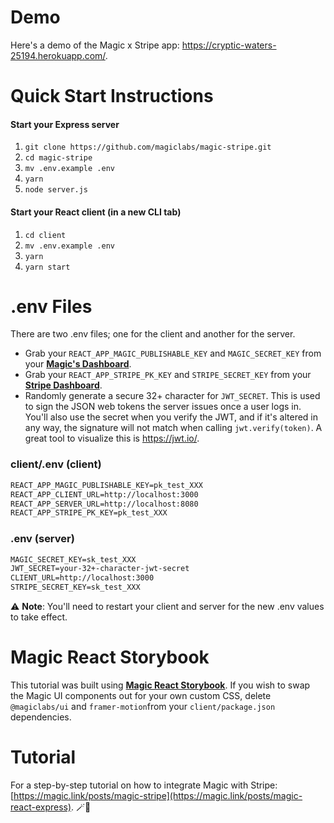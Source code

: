 
# Demo
Here's a demo of the Magic x Stripe app: https://cryptic-waters-25194.herokuapp.com/.

# Quick Start Instructions

#### Start your Express server

1. `git clone https://github.com/magiclabs/magic-stripe.git`
2. `cd magic-stripe`
3. `mv .env.example .env`
5. `yarn`
6. `node server.js`

#### Start your React client (in a new CLI tab)

1. `cd client`
2. `mv .env.example .env`
3. `yarn`
4. `yarn start`

# .env Files

There are two .env files; one for the client and another for the server.

- Grab your `REACT_APP_MAGIC_PUBLISHABLE_KEY` and `MAGIC_SECRET_KEY` from your [**Magic's Dashboard**](https://dashboard.magic.link). 
- Grab your `REACT_APP_STRIPE_PK_KEY` and `STRIPE_SECRET_KEY` from your [**Stripe Dashboard**](https://dashboard.stripe.com/test/dashboard).
- Randomly generate a secure 32+ character for `JWT_SECRET`. This is used to sign the JSON web tokens the server issues once a user logs in. You'll also use the secret when you verify the JWT, and if it's altered in any way, the signature will not match when calling `jwt.verify(token)`. A great tool to visualize this is https://jwt.io/.

### client/.env (client)
```txt
REACT_APP_MAGIC_PUBLISHABLE_KEY=pk_test_XXX
REACT_APP_CLIENT_URL=http://localhost:3000
REACT_APP_SERVER_URL=http://localhost:8080
REACT_APP_STRIPE_PK_KEY=pk_test_XXX
```

### .env (server)
```txt
MAGIC_SECRET_KEY=sk_test_XXX
JWT_SECRET=your-32+-character-jwt-secret
CLIENT_URL=http://localhost:3000
STRIPE_SECRET_KEY=sk_test_XXX
```

⚠️ **Note**: You'll need to restart your client and server for the new .env values to take effect.

# Magic React Storybook
This tutorial was built using [**Magic React Storybook**](https://magic-storybook.vercel.app/?path=/story/docs-intro--page). If you wish to swap the Magic UI components out for your own custom CSS, delete `@magiclabs/ui` and `framer-motion`from your `client/package.json` dependencies.

# Tutorial
For a step-by-step tutorial on how to integrate Magic with Stripe: [https://magic.link/posts/magic-stripe](https://magic.link/posts/magic-react-express). 🪄🍰
